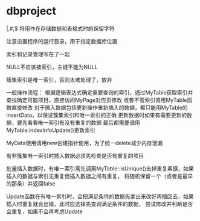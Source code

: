 # dbproject

|,#,$ 将用作在存储数据和表格式时的保留字符

注意设置程序的运行目录，用于指定数据库位置

索引和记录管理写在了一起

NULL不应该被索引，主键不能为NULL

簇集索引是唯一索引，否则太难处理了，放弃

一般操作流程：
根据逻辑表达式确定需要查询的索引，通过MyTable获取索引并查找确定可能项目，直接访问MyPage对应页修改
或者不管索引调用MyTable函数直接修改
对于插入数据包括更新操作重新插入的数据，都只能用MyTable的insertData，以保证簇集索引和唯一索引的正确
更新数据时如果有需要更新的数据，要先看看唯一索引有没有重复的数据
最后都需要调用MyTable.indexInfoUpdate()更新索引

MyData使用请用new创建指针使用，为了统一delete减少内存泄漏

有非簇集唯一索引时插入数据必须先检查是否有重复的项目

批量插入数据时，有唯一索引需先调用MyTable::isUnique()去掉重复素据，如果插入的数据与索引无重复但插入数据之间有重复，
将随机保留一个（或者是最早的那条）并返回false

Update函数在有唯一索引时，会把满足条件的数据先拿出来改好再插回去，如果插入时重复就会出错，此时应选择先查询满足条件的数据，
尝试修改并判断是否会重复，如果不会再考虑Update